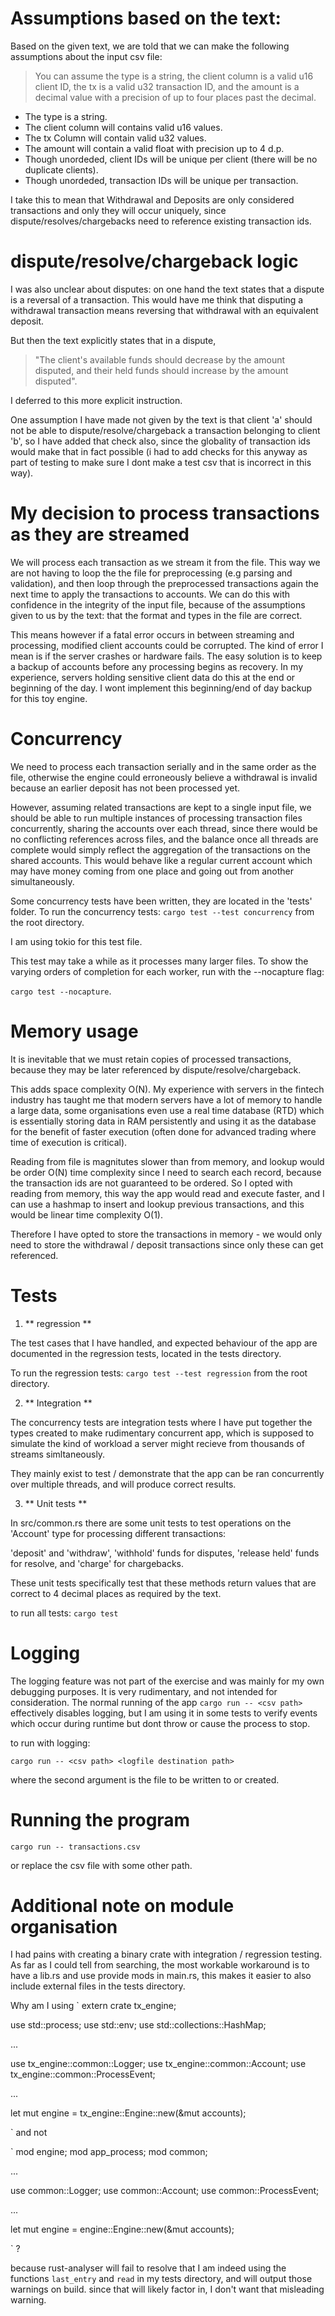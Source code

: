 # Assumptions based on the text:

Based on the given text, we are told that we can make the following assumptions about the input csv file:

> You can assume the type is a string, the client column is a valid u16 client ID, the tx is a valid u32 transaction ID, and the amount is a decimal value with a precision of up to four places past the decimal.

- The type is a string.
- The client column will contains valid u16 values.
- The tx Column will contain valid u32 values.
- The amount will contain a valid float with precision up to 4 d.p.
- Though unordeded, client IDs will be unique per client (there will be no duplicate clients).
- Though unordeded, transaction IDs will be unique per transaction.

I take this to mean that Withdrawal and Deposits are only considered transactions and only they will occur uniquely,
since dispute/resolves/chargebacks need to reference existing transaction ids.

# dispute/resolve/chargeback logic

I was also unclear about disputes: on one hand the text states that a dispute is a reversal of a transaction. This would have me think that disputing a withdrawal transaction means reversing that withdrawal with an equivalent deposit. 

But then the text explicitly states that in a dispute,

 >"The client's available funds should decrease by the  amount disputed, and their held funds should increase by the amount disputed".

 I deferred to this more explicit instruction.
    
One assumption I have made not given by the text is that client 'a' should not be able to dispute/resolve/chargeback a transaction belonging to client 'b', so I have added that check also, since the globality of transaction ids would make that in fact possible (i had to add checks for this anyway as part of testing to make sure I dont make a test csv that is incorrect in this way).

# My decision to process transactions as they are streamed

We will process each transaction as we stream it from the file. This way we are not having to loop the the file for preprocessing (e.g parsing and validation), and then loop through the preprocessed transactions again the next time to apply the transactions to accounts. We can do this with confidence in the integrity of the input file, because of the assumptions given to us by the text: that the format and types in the file are correct.

This means however if a fatal error occurs in between streaming and processing, modified client accounts could be corrupted. The kind of error I mean is if the server crashes or hardware fails. The easy solution is to keep a backup of accounts before any processing begins as recovery. In my experience, servers holding sensitive client data do this at the end or beginning of the day. I wont implement this beginning/end of day backup for this toy engine.

# Concurrency

We need to process each transaction serially and in the same order as the file, otherwise the engine could erroneously believe a withdrawal is invalid because an earlier deposit has not been processed yet.

However, assuming related transactions are kept to a single input file, we should be able to run multiple instances of processing transaction files concurrently, sharing the accounts over each thread, since there would be no conflicting references across files, and the balance once all threads are complete would simply reflect the aggregation of the transactions on the shared accounts. This would behave like a regular current account which may have money coming from one place and going out from another simultaneously.

Some concurrency tests have been written, they are located in the 'tests' folder.
To run the concurrency tests: `cargo test --test concurrency` from the root directory.

I am using tokio for this test file.

This test may take a while as it processes many larger files. To show the varying orders of completion for each worker, run with the --nocapture flag:

`cargo test --nocapture`.

# Memory usage

It is inevitable that we must retain copies of processed transactions, because they may be later referenced by dispute/resolve/chargeback.

This adds space complexity O(N). My experience with servers in the fintech industry has taught me that modern servers have a lot of memory to handle a large data, some organisations even use a real time database (RTD) which is essentially storing data in RAM persistently and using it as the database for the benefit of faster execution (often done for advanced trading where time of execution is critical).

Reading from file is magnitutes slower than from memory, and lookup would be order O(N) time complexity since I need to search each record, because the transaction ids are not guaranteed to be ordered. So I opted with reading from memory, this way the app would read and execute faster, and I can use a hashmap to insert and lookup previous transactions, and this would be linear time complexity O(1).

Therefore I have opted to store the transactions in memory - we would only need to store the withdrawal / deposit transactions since only these can get referenced.

# Tests

1. ** regression **

The test cases that I have handled, and expected behaviour of the app are documented in the regression tests, located in the tests directory.

To run the regression tests: `cargo test --test regression` from the root directory.

 2. ** Integration **

The concurrency tests are integration tests where I have put together the types created to make rudimentary concurrent app, which is supposed to simulate the kind of workload a server might recieve from thousands of streams simltaneously.

They mainly exist to test / demonstrate that the app can be ran concurrently over multiple threads, and will produce correct results.

3. ** Unit tests **

In src/common.rs there are some unit tests to test operations on the 'Account' type for processing different transactions:

'deposit' and 'withdraw', 'withhold' funds for disputes, 'release held' funds for resolve, and 'charge' for chargebacks.

These unit tests specifically test that these methods return values that are correct to 4 decimal places as required by the text.

to run all tests: `cargo test`

# Logging

The logging feature was not part of the exercise and was mainly for my own debugging purposes. It is very rudimentary, and not intended for consideration. The normal running of the app `cargo run -- <csv path>` effectively disables logging, but I am using it in some tests to 
verify events which occur during runtime but dont throw or cause the process to stop.

to run with logging:

`cargo run -- <csv path> <logfile destination path>`

where the second argument is the file to be written to or created.


# Running the program


`cargo run -- transactions.csv`

or replace the csv file with some other path.


# Additional note on module organisation

I had pains with creating a binary crate with integration / regression testing. 
As far as I could tell from searching, the most workable workaround is to have a lib.rs and
use provide mods in main.rs, this makes it easier to also include external files
in the tests directory.

Why am I using 
`
extern crate tx_engine;

use std::process;
use std::env;
use std::collections::HashMap;

...

use tx_engine::common::Logger;
use tx_engine::common::Account;
use tx_engine::common::ProcessEvent;

...

let mut engine = tx_engine::Engine::new(&mut accounts);

`
 and not 

 `
mod engine;
mod app_process;
mod common;

...

use common::Logger;
use common::Account;
use common::ProcessEvent;

...

let mut engine = engine::Engine::new(&mut accounts);

 `
 ?

 because rust-analyser will fail to resolve that I am indeed using the functions
 `last_entry` and `read` in my tests directory, and will output those warnings 
 on build. since that will likely factor in, I don't want that misleading warning.